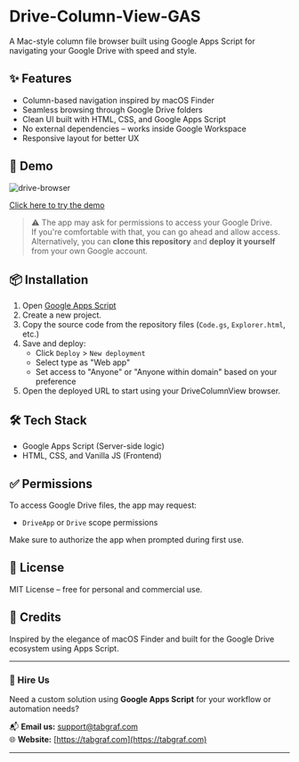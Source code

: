 # Drive-Column-View-GAS
A Mac-style column file browser built using Google Apps Script for navigating your Google Drive with speed and style.

## ✨ Features

- Column-based navigation inspired by macOS Finder
- Seamless browsing through Google Drive folders
- Clean UI built with HTML, CSS, and Google Apps Script
- No external dependencies – works inside Google Workspace
- Responsive layout for better UX


## 🚀 Demo

![drive-browser](https://github.com/user-attachments/assets/0bd03060-fc91-43e0-bd92-e3c0d89b5a16)


[Click here to try the demo](https://script.google.com/macros/s/AKfycbxiDqQ5zuzEQmVW9885Vn82TiNh4L03OkUf8dcEQXrNYVKNCT_6QTD7FQaTPo7k9FtGqw/exec)

> ⚠️ The app may ask for permissions to access your Google Drive.  
> If you're comfortable with that, you can go ahead and allow access.  
> Alternatively, you can **clone this repository** and **deploy it yourself** from your own Google account.

## 📦 Installation

1. Open [Google Apps Script](https://script.google.com/)
2. Create a new project.
3. Copy the source code from the repository files (`Code.gs`, `Explorer.html`, etc.)
4. Save and deploy:
   - Click `Deploy` > `New deployment`
   - Select type as "Web app"
   - Set access to "Anyone" or "Anyone within domain" based on your preference
5. Open the deployed URL to start using your DriveColumnView browser.

## 🛠 Tech Stack

- Google Apps Script (Server-side logic)
- HTML, CSS, and Vanilla JS (Frontend)


## ✅ Permissions

To access Google Drive files, the app may request:
- `DriveApp` or `Drive` scope permissions

Make sure to authorize the app when prompted during first use.

## 📄 License

MIT License – free for personal and commercial use.

## 🙌 Credits

Inspired by the elegance of macOS Finder and built for the Google Drive ecosystem using Apps Script.

---

### 💼 Hire Us

Need a custom solution using **Google Apps Script** for your workflow or automation needs?

📬 **Email us:** [support@tabgraf.com](mailto:support@tabgraf.com)  
🌐 **Website:** [https://tabgraf.com](https://tabgraf.com)

---

